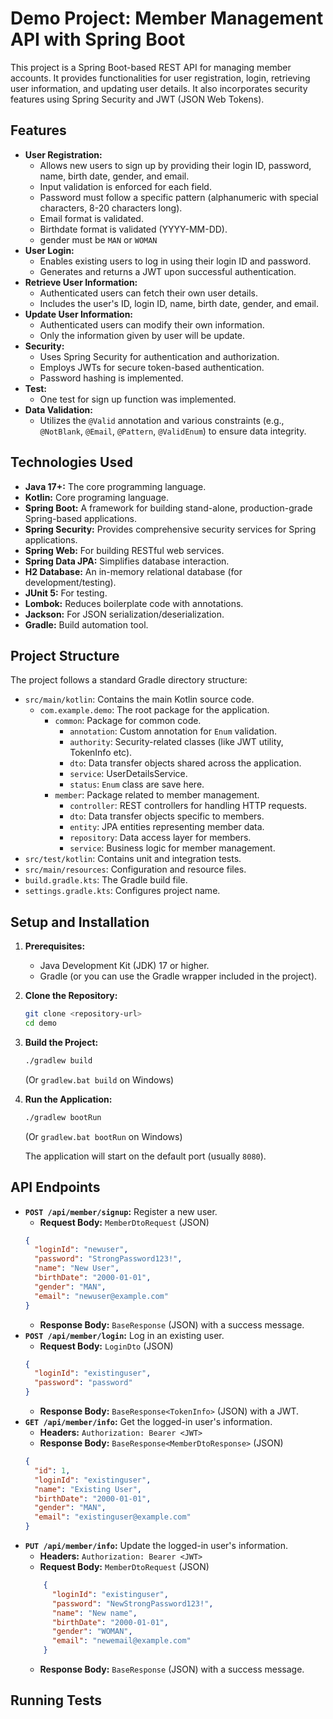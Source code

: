 # Demo Project: Member Management API with Spring Boot

This project is a Spring Boot-based REST API for managing member accounts. It provides functionalities for user registration, login, retrieving user information, and updating user details. It also incorporates security features using Spring Security and JWT (JSON Web Tokens).

## Features

*   **User Registration:**
    *   Allows new users to sign up by providing their login ID, password, name, birth date, gender, and email.
    *   Input validation is enforced for each field.
    *   Password must follow a specific pattern (alphanumeric with special characters, 8-20 characters long).
    *   Email format is validated.
    *   Birthdate format is validated (YYYY-MM-DD).
    * gender must be `MAN` or `WOMAN`
*   **User Login:**
    *   Enables existing users to log in using their login ID and password.
    *   Generates and returns a JWT upon successful authentication.
*   **Retrieve User Information:**
    *   Authenticated users can fetch their own user details.
    *   Includes the user's ID, login ID, name, birth date, gender, and email.
*   **Update User Information:**
    *   Authenticated users can modify their own information.
    *   Only the information given by user will be update.
*   **Security:**
    *   Uses Spring Security for authentication and authorization.
    *   Employs JWTs for secure token-based authentication.
    *   Password hashing is implemented.
* **Test:**
    * One test for sign up function was implemented.
*   **Data Validation:**
    *   Utilizes the `@Valid` annotation and various constraints (e.g., `@NotBlank`, `@Email`, `@Pattern`, `@ValidEnum`) to ensure data integrity.

## Technologies Used

*   **Java 17+:** The core programming language.
*   **Kotlin:** Core programing language.
*   **Spring Boot:** A framework for building stand-alone, production-grade Spring-based applications.
*   **Spring Security:** Provides comprehensive security services for Spring applications.
*   **Spring Web:** For building RESTful web services.
*   **Spring Data JPA:** Simplifies database interaction.
*   **H2 Database:** An in-memory relational database (for development/testing).
*   **JUnit 5:** For testing.
*   **Lombok:** Reduces boilerplate code with annotations.
*   **Jackson:** For JSON serialization/deserialization.
*   **Gradle:** Build automation tool.

## Project Structure

The project follows a standard Gradle directory structure:

*   `src/main/kotlin`: Contains the main Kotlin source code.
    *   `com.example.demo`: The root package for the application.
        *   `common`: Package for common code.
            * `annotation`: Custom annotation for `Enum` validation.
            *   `authority`:  Security-related classes (like JWT utility, TokenInfo etc).
            *   `dto`: Data transfer objects shared across the application.
            *   `service`: UserDetailsService.
            * `status`: `Enum` class are save here.
        *   `member`: Package related to member management.
            *   `controller`: REST controllers for handling HTTP requests.
            *   `dto`: Data transfer objects specific to members.
            *   `entity`: JPA entities representing member data.
            *   `repository`: Data access layer for members.
            *   `service`: Business logic for member management.
*   `src/test/kotlin`: Contains unit and integration tests.
*   `src/main/resources`: Configuration and resource files.
*   `build.gradle.kts`: The Gradle build file.
*   `settings.gradle.kts`: Configures project name.

## Setup and Installation

1.  **Prerequisites:**
    *   Java Development Kit (JDK) 17 or higher.
    *   Gradle (or you can use the Gradle wrapper included in the project).

2.  **Clone the Repository:**
    ```bash
    git clone <repository-url>
    cd demo
    ```

3.  **Build the Project:**
    ```bash
    ./gradlew build
    ```
    (Or `gradlew.bat build` on Windows)

4.  **Run the Application:**
    ```bash
    ./gradlew bootRun
    ```
    (Or `gradlew.bat bootRun` on Windows)

    The application will start on the default port (usually `8080`).

## API Endpoints

*   **`POST /api/member/signup`:** Register a new user.
    *   **Request Body:** `MemberDtoRequest` (JSON)
    ```json
    {
      "loginId": "newuser",
      "password": "StrongPassword123!",
      "name": "New User",
      "birthDate": "2000-01-01",
      "gender": "MAN",
      "email": "newuser@example.com"
    }
    ```
    *   **Response Body:** `BaseResponse` (JSON) with a success message.
*   **`POST /api/member/login`:** Log in an existing user.
    *   **Request Body:** `LoginDto` (JSON)
    ```json
    {
      "loginId": "existinguser",
      "password": "password"
    }
    ```
    *   **Response Body:** `BaseResponse<TokenInfo>` (JSON) with a JWT.
*   **`GET /api/member/info`:** Get the logged-in user's information.
    *   **Headers:** `Authorization: Bearer <JWT>`
    *   **Response Body:** `BaseResponse<MemberDtoResponse>` (JSON)
    ```json
    {
      "id": 1,
      "loginId": "existinguser",
      "name": "Existing User",
      "birthDate": "2000-01-01",
      "gender": "MAN",
      "email": "existinguser@example.com"
    }
    ```
*   **`PUT /api/member/info`:** Update the logged-in user's information.
    *   **Headers:** `Authorization: Bearer <JWT>`
    *   **Request Body:** `MemberDtoRequest` (JSON)
    ```json
        {
          "loginId": "existinguser",
          "password": "NewStrongPassword123!",
          "name": "New name",
          "birthDate": "2000-01-01",
          "gender": "WOMAN",
          "email": "newemail@example.com"
        }
    ```
    *   **Response Body:** `BaseResponse` (JSON) with a success message.

## Running Tests
